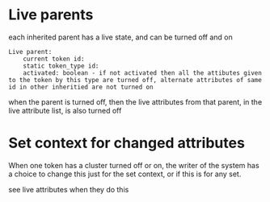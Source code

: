 # Live parents

each inherited parent has a live state, and can be turned off and on

    Live parent:
        current token id:
        static token_type id:
        activated: boolean - if not activated then all the attibutes given to the token by this type are turned off, alternate attributes of same id in other inheritied are not turned on

when the parent is turned off, then the live attributes from that parent, in the live attribute list, is also turned off


# Set context for changed attributes

When one token has a cluster turned off or on, the writer of the system has a choice to change this just for the set context, or if this is for any set.

see live attributes when they do this
